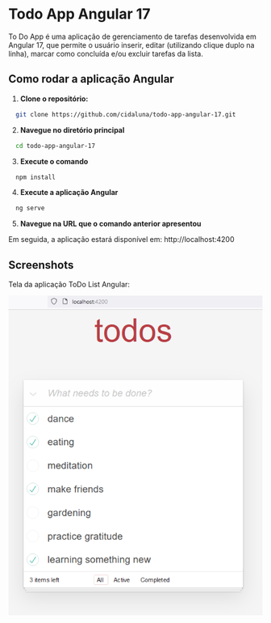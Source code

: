 # Todo App Angular 17

To Do App é uma aplicação de gerenciamento de tarefas desenvolvida em Angular 17, que permite o usuário inserir, editar (utilizando clique duplo na linha), marcar como concluída e/ou excluir tarefas da lista.

## Como rodar a aplicação Angular

1. **Clone o repositório:**
  ```bash
    git clone https://github.com/cidaluna/todo-app-angular-17.git
  ```

2. **Navegue no diretório principal**
  ```bash
    cd todo-app-angular-17
  ```

3. **Execute o comando**
  ```bash 
    npm install
  ```

4. **Execute a aplicação Angular**
  ```bash 
    ng serve
  ```

5. **Navegue na URL que o comando anterior apresentou**

  Em seguida, a aplicação estará disponível em: http://localhost:4200


## Screenshots

Tela da aplicação ToDo List Angular:

![todo list](./src/assets/todo-list-app-angular.PNG)
